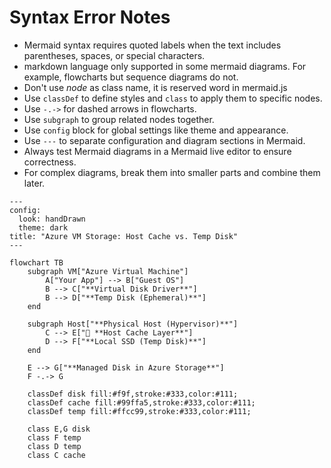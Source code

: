# Syntax Error Notes

- Mermaid syntax requires quoted labels when the text includes parentheses, spaces, or special characters.
- markdown language only supported in some mermaid diagrams. For example, flowcharts but sequence diagrams do not.
- Don't use _node_ as class name, it is reserved word in mermaid.js
- Use `classDef` to define styles and `class` to apply them to specific nodes.
- Use `-.->` for dashed arrows in flowcharts.
- Use `subgraph` to group related nodes together.
- Use `config` block for global settings like theme and appearance.
- Use `---` to separate configuration and diagram sections in Mermaid.
- Always test Mermaid diagrams in a Mermaid live editor to ensure correctness.
- For complex diagrams, break them into smaller parts and combine them later.

```mermaid
---
config:
  look: handDrawn
  theme: dark
title: "Azure VM Storage: Host Cache vs. Temp Disk"
---

flowchart TB
    subgraph VM["Azure Virtual Machine"]
        A["Your App"] --> B["Guest OS"]
        B --> C["**Virtual Disk Driver**"]
        B --> D["**Temp Disk (Ephemeral)**"]
    end

    subgraph Host["**Physical Host (Hypervisor)**"]
        C --> E["💾 **Host Cache Layer**"]
        D --> F["**Local SSD (Temp Disk)**"]
    end

    E --> G["**Managed Disk in Azure Storage**"]
    F -.-> G

    classDef disk fill:#f9f,stroke:#333,color:#111;
    classDef cache fill:#99ffa5,stroke:#333,color:#111;
    classDef temp fill:#ffcc99,stroke:#333,color:#111;

    class E,G disk
    class F temp
    class D temp
    class C cache
```
